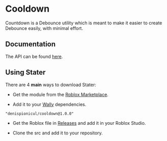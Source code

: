 # Cooldown
Countdown is a Debounce utility which is meant to make it easier to create Debounce easily, with minimal effort.

## Documentation
The API can be found [here](https://denispionicul.github.io/Cooldown/).

## Using Stater
There are 4 **main** ways to download Stater:

* Get the module from the [Roblox Marketplace](https://create.roblox.com/marketplace/asset/14637451496/Cooldown).

* Add it to your [Wally](https://wally.run/) dependencies.
```
"denispionicul/cooldown@1.0.0"
```
* Get the Roblox file in [Releases](https://github.com/denispionicul/Cooldown/releases) and add it in your Roblox Studio.

* Clone the src and add it to your repository.